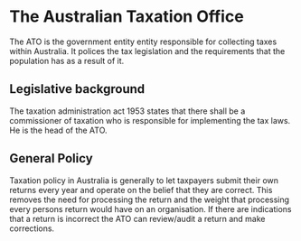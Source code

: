 # The Australian Taxation Office 

The ATO is the government entity entity responsible for collecting taxes within Australia. It polices the tax legislation and the requirements that the population has as a result of it.

## Legislative background

The taxation administration act 1953 states that there shall be a commissioner of taxation who is responsible for implementing the tax laws. He is the head of the ATO.

## General Policy
Taxation policy in Australia is generally to let taxpayers submit their own returns every year and operate on the belief that they are correct. This removes the need for processing the return and the weight that processing every persons return would have on an organisation. If there are indications that a return is incorrect the ATO can review/audit a return and make corrections.
